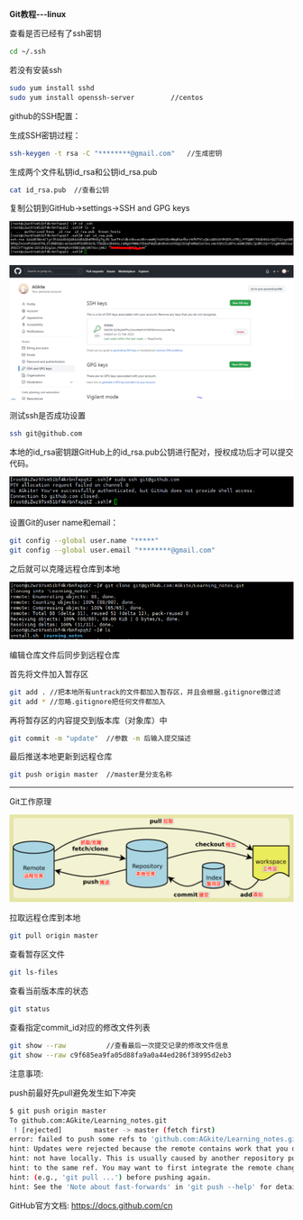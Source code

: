 **Git教程---linux**

查看是否已经有了ssh密钥

```bash
cd ~/.ssh			
```

若没有安装ssh

```bash
sudo yum install sshd 			
sudo yum install openssh-server			//centos
```

 github的SSH配置：

 生成SSH密钥过程：

```bash
ssh-keygen -t rsa -C "********@gmail.com"	//生成密钥
```

生成两个文件私钥id_rsa和公钥id_rsa.pub

```bash
cat id_rsa.pub	//查看公钥
```

复制公钥到GitHub->settings->SSH and GPG keys

![](https://github.com/AGkite/Learning_notes/blob/master/Git/images/aliyunssh1.PNG)

![](https://github.com/AGkite/Learning_notes/blob/master/Git/images/githubsettingskeys.PNG)

测试ssh是否成功设置

```bash
ssh git@github.com
```

本地的id_rsa密钥跟GitHub上的id_rsa.pub公钥进行配对，授权成功后才可以提交代码。

![](https://github.com/AGkite/Learning_notes/blob/master/Git/images/aliyunssh2.PNG)

设置Git的user name和email：

```bash
git config --global user.name "*****"
git config --global user.email "********@gmail.com"
```

之后就可以克隆远程仓库到本地

![](https://github.com/AGkite/Learning_notes/blob/master/Git/images/aliyunssh3.PNG)

编辑仓库文件后同步到远程仓库

首先将文件加入暂存区

```bash
git add . //把本地所有untrack的文件都加入暂存区，并且会根据.gitignore做过滤
git add * //忽略.gitignore把任何文件都加入
```

再将暂存区的内容提交到版本库（对象库）中

```bash
git commit -m "update"	//参数 -m 后输入提交描述
```

最后推送本地更新到远程仓库

```bash
git push origin master	//master是分支名称
```

---

Git工作原理

![](https://github.com/AGkite/Learning_notes/blob/master/Git/images/Fig.1.png)

 拉取远程仓库到本地

```bash
git pull origin master
```

查看暂存区文件

```bash
git ls-files
```

查看当前版本库的状态

```bash
git status  
```

查看指定commit_id对应的修改文件列表

```bash
git show --raw 			//查看最后一次提交记录的修改文件信息
git show --raw c9f685ea9fa05d88fa9a0a44ed286f38995d2eb3
```

注意事项:

push前最好先pull避免发生如下冲突

```bash
$ git push origin master
To github.com:AGkite/Learning_notes.git
 ! [rejected]        master -> master (fetch first)
error: failed to push some refs to 'github.com:AGkite/Learning_notes.git'
hint: Updates were rejected because the remote contains work that you do
hint: not have locally. This is usually caused by another repository pushing
hint: to the same ref. You may want to first integrate the remote changes
hint: (e.g., 'git pull ...') before pushing again.
hint: See the 'Note about fast-forwards' in 'git push --help' for details.
```
GitHub官方文档:
https://docs.github.com/cn










